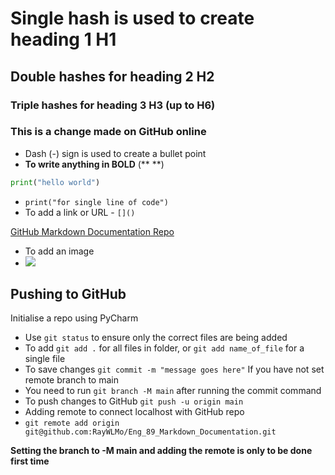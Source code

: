 # Single hash is used to create heading 1 H1
## Double hashes for heading 2 H2
### Triple hashes for heading 3 H3 (up to H6)
### This is a change made on GitHub online

- Dash (-) sign is used to create a bullet point
- **To write anything in BOLD** (** **)
```python
print("hello world")
```
- `print("for single line of code")`
- To add a link or URL - `[]()`

[GitHub Markdown Documentation Repo](https://github.com/RayWLMo/Eng_89_Markdown_Documentation)
- To add an image
- ![](https://logos-world.net/wp-content/uploads/2020/11/GitHub-Logo-700x394.png)

## Pushing to GitHub
Initialise a repo using PyCharm
- Use `git status` to ensure only the correct files are being added
- To add `git add .` for all files in folder, or `git add name_of_file` for a single file
- To save changes `git commit -m "message goes here"`
If you have not set remote branch to main
- You need to run `git branch -M main` after running the commit command
- To push changes to GitHub `git push -u origin main`
- Adding remote to connect localhost with GitHub repo
- `git remote add origin git@github.com:RayWLMo/Eng_89_Markdown_Documentation.git`

**Setting the branch to -M main and adding the remote is only to be done first time**